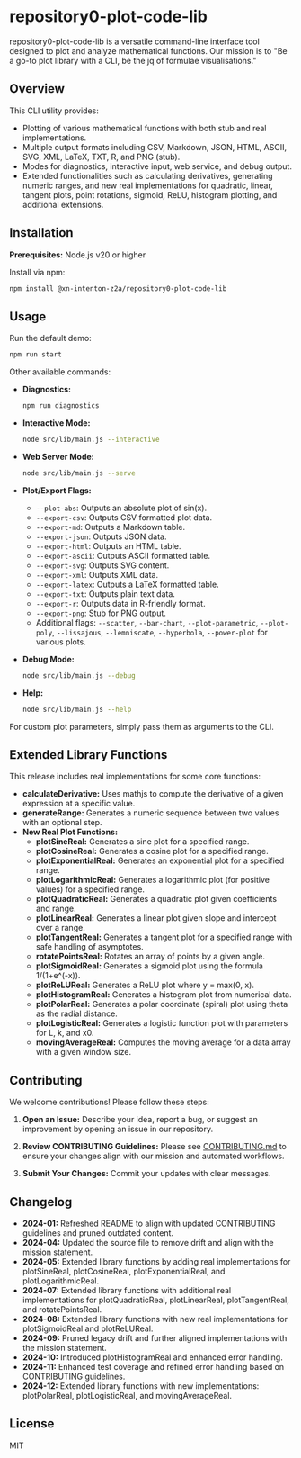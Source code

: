 # repository0-plot-code-lib

repository0-plot-code-lib is a versatile command-line interface tool designed to plot and analyze mathematical functions.
Our mission is to "Be a go-to plot library with a CLI, be the jq of formulae visualisations." 

## Overview

This CLI utility provides:

- Plotting of various mathematical functions with both stub and real implementations.
- Multiple output formats including CSV, Markdown, JSON, HTML, ASCII, SVG, XML, LaTeX, TXT, R, and PNG (stub).
- Modes for diagnostics, interactive input, web service, and debug output.
- Extended functionalities such as calculating derivatives, generating numeric ranges, and new real implementations for quadratic, linear, tangent plots, point rotations, sigmoid, ReLU, histogram plotting, and additional extensions.

## Installation

**Prerequisites:** Node.js v20 or higher

Install via npm:

```bash
npm install @xn-intenton-z2a/repository0-plot-code-lib
```

## Usage

Run the default demo:

```bash
npm run start
```

Other available commands:

- **Diagnostics:**
  ```bash
  npm run diagnostics
  ```

- **Interactive Mode:**
  ```bash
  node src/lib/main.js --interactive
  ```

- **Web Server Mode:**
  ```bash
  node src/lib/main.js --serve
  ```

- **Plot/Export Flags:**
  - `--plot-abs`: Outputs an absolute plot of sin(x).
  - `--export-csv`: Outputs CSV formatted plot data.
  - `--export-md`: Outputs a Markdown table.
  - `--export-json`: Outputs JSON data.
  - `--export-html`: Outputs an HTML table.
  - `--export-ascii`: Outputs ASCII formatted table.
  - `--export-svg`: Outputs SVG content.
  - `--export-xml`: Outputs XML data.
  - `--export-latex`: Outputs a LaTeX formatted table.
  - `--export-txt`: Outputs plain text data.
  - `--export-r`: Outputs data in R-friendly format.
  - `--export-png`: Stub for PNG output.
  - Additional flags: `--scatter`, `--bar-chart`, `--plot-parametric`, `--plot-poly`, `--lissajous`, `--lemniscate`, `--hyperbola`, `--power-plot` for various plots.

- **Debug Mode:**
  ```bash
  node src/lib/main.js --debug
  ```

- **Help:**
  ```bash
  node src/lib/main.js --help
  ```

For custom plot parameters, simply pass them as arguments to the CLI.

## Extended Library Functions

This release includes real implementations for some core functions:

- **calculateDerivative:** Uses mathjs to compute the derivative of a given expression at a specific value.
- **generateRange:** Generates a numeric sequence between two values with an optional step.
- **New Real Plot Functions:**
  - **plotSineReal:** Generates a sine plot for a specified range.
  - **plotCosineReal:** Generates a cosine plot for a specified range.
  - **plotExponentialReal:** Generates an exponential plot for a specified range.
  - **plotLogarithmicReal:** Generates a logarithmic plot (for positive values) for a specified range.
  - **plotQuadraticReal:** Generates a quadratic plot given coefficients and range.
  - **plotLinearReal:** Generates a linear plot given slope and intercept over a range.
  - **plotTangentReal:** Generates a tangent plot for a specified range with safe handling of asymptotes.
  - **rotatePointsReal:** Rotates an array of points by a given angle.
  - **plotSigmoidReal:** Generates a sigmoid plot using the formula 1/(1+e^(-x)).
  - **plotReLUReal:** Generates a ReLU plot where y = max(0, x).
  - **plotHistogramReal:** Generates a histogram plot from numerical data.
  - **plotPolarReal:** Generates a polar coordinate (spiral) plot using theta as the radial distance.
  - **plotLogisticReal:** Generates a logistic function plot with parameters for L, k, and x0.
  - **movingAverageReal:** Computes the moving average for a data array with a given window size.

## Contributing

We welcome contributions! Please follow these steps:

1. **Open an Issue:**
   Describe your idea, report a bug, or suggest an improvement by opening an issue in our repository.

2. **Review CONTRIBUTING Guidelines:**
   Please see [CONTRIBUTING.md](./CONTRIBUTING.md) to ensure your changes align with our mission and automated workflows.

3. **Submit Your Changes:**
   Commit your updates with clear messages.

## Changelog

- **2024-01:** Refreshed README to align with updated CONTRIBUTING guidelines and pruned outdated content.
- **2024-04:** Updated the source file to remove drift and align with the mission statement.
- **2024-05:** Extended library functions by adding real implementations for plotSineReal, plotCosineReal, plotExponentialReal, and plotLogarithmicReal.
- **2024-07:** Extended library functions with additional real implementations for plotQuadraticReal, plotLinearReal, plotTangentReal, and rotatePointsReal.
- **2024-08:** Extended library functions with new real implementations for plotSigmoidReal and plotReLUReal.
- **2024-09:** Pruned legacy drift and further aligned implementations with the mission statement.
- **2024-10:** Introduced plotHistogramReal and enhanced error handling.
- **2024-11:** Enhanced test coverage and refined error handling based on CONTRIBUTING guidelines.
- **2024-12:** Extended library functions with new implementations: plotPolarReal, plotLogisticReal, and movingAverageReal.

## License

MIT
